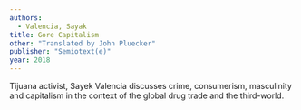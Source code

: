 ```yaml
---
authors:
  - Valencia, Sayak
title: Gore Capitalism
other: "Translated by John Pluecker"
publisher: "Semiotext(e)"
year: 2018
---
```


Tijuana activist, Sayek Valencia discusses crime, consumerism, masculinity
and capitalism in the context of the global drug trade and the
third-world.
